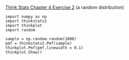 [Think Stats Chapter 4 Exercise 2](http://greenteapress.com/thinkstats2/html/thinkstats2005.html#toc41) (a random distribution)

>>
```
import numpy as np
import thinkstats2
import thinkplot
import random

sample = np.random.random(1000)
pmf = thinkstats2.Pmf(sample)
thinkplot.Pmf(pmf,linewidth = 0.1)
thinkplot.Show()

```


